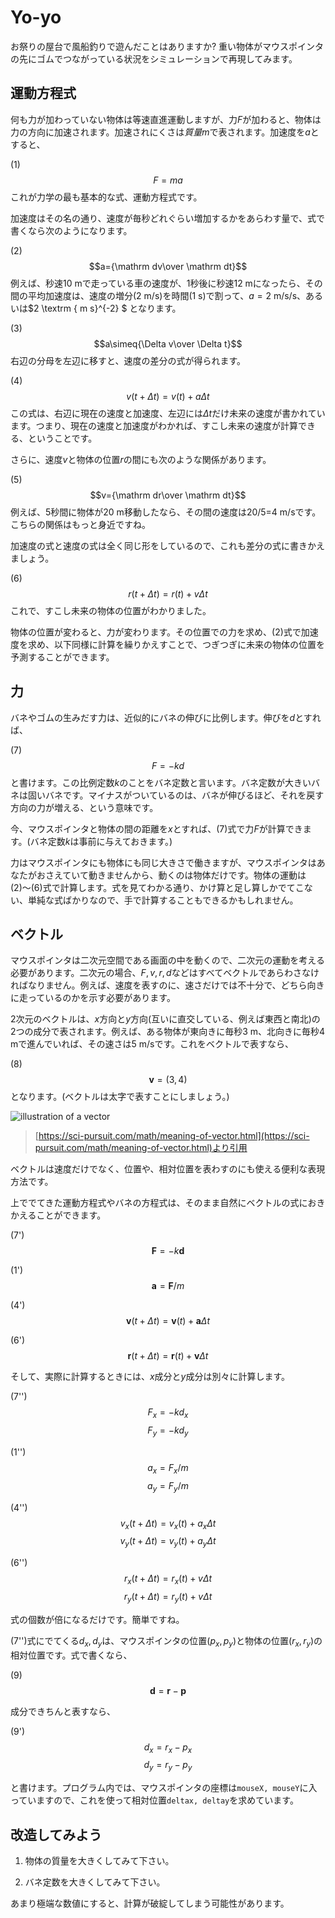 # Yo-yo

お祭りの屋台で風船釣りで遊んだことはありますか? 重い物体がマウスポインタの先にゴムでつながっている状況をシミュレーションで再現してみます。


## 運動方程式

何も力が加わっていない物体は等速直進運動しますが、力$F$が加わると、物体は力の方向に加速されます。加速されにくさは*質量*$m$で表されます。加速度を$a$とすると、

(1)$$F=ma$$
これが力学の最も基本的な式、運動方程式です。

加速度はその名の通り、速度が毎秒どれぐらい増加するかをあらわす量で、式で書くなら次のようになります。

(2)$$a={\mathrm dv\over \mathrm dt}$$
例えば、秒速10 mで走っている車の速度が、1秒後に秒速12 mになったら、その間の平均加速度は、速度の増分(2 m/s)を時間(1 s)で割って、$a=2\textrm{ m/s/s}$、あるいは$2 \textrm { m s}^{-2} $
となります。

(3)$$a\simeq{\Delta v\over \Delta t}$$
右辺の分母を左辺に移すと、速度の差分の式が得られます。

(4)$$v(t+\Delta t)=v(t)+a\Delta t$$
この式は、右辺に現在の速度と加速度、左辺には$\Delta t$だけ未来の速度が書かれています。つまり、現在の速度と加速度がわかれば、すこし未来の速度が計算できる、ということです。

さらに、速度$v$と物体の位置$r$の間にも次のような関係があります。

(5)$$v={\mathrm dr\over \mathrm dt}$$
例えば、5秒間に物体が20 m移動したなら、その間の速度は20/5=4 m/sです。こちらの関係はもっと身近ですね。

加速度の式と速度の式は全く同じ形をしているので、これも差分の式に書きかえましょう。

(6)$$r(t+\Delta t)=r(t)+v\Delta t$$
これで、すこし未来の物体の位置がわかりました。

物体の位置が変わると、力が変わります。その位置での力を求め、(2)式で加速度を求め、以下同様に計算を繰りかえすことで、つぎつぎに未来の物体の位置を予測することができます。

## 力

バネやゴムの生みだす力は、近似的にバネの伸びに比例します。伸びを$d$とすれば、

(7)$$F=-k d$$
と書けます。この比例定数$k$のことをバネ定数と言います。バネ定数が大きいバネは固いバネです。マイナスがついているのは、バネが伸びるほど、それを戻す方向の力が増える、という意味です。

今、マウスポインタと物体の間の距離を$x$とすれば、(7)式で力$F$が計算できます。(バネ定数$k$は事前に与えておきます。)

力はマウスポインタにも物体にも同じ大きさで働きますが、マウスポインタはあなたがおさえていて動きませんから、動くのは物体だけです。物体の運動は(2)〜(6)式で計算します。式を見てわかる通り、かけ算と足し算しかでてこない、単純な式ばかりなので、手で計算することもできるかもしれません。

## ベクトル

マウスポインタは二次元空間である画面の中を動くので、二次元の運動を考える必要があります。二次元の場合、$F,v,r,d$などはすべてベクトルであらわさなければなりません。例えば、速度を表すのに、速さだけでは不十分で、どちら向きに走っているのかを示す必要があります。

2次元のベクトルは、$x$方向と$y$方向(互いに直交している、例えば東西と南北)の2つの成分で表されます。例えば、ある物体が東向きに毎秒3 m、北向きに毎秒4 mで進んでいれば、その速さは5 m/sです。これをベクトルで表すなら、

(8)
$$\mathbf{v}=(3,4)$$
となります。(ベクトルは太字で表すことにしましょう。)

![illustration of a vector](https://sci-pursuit.com/images/math/meaning-of-vector/meaning-of-vector_1-3.svg)

> [https://sci-pursuit.com/math/meaning-of-vector.html](https://sci-pursuit.com/math/meaning-of-vector.html)より引用

ベクトルは速度だけでなく、位置や、相対位置を表わすのにも使える便利な表現方法です。

上ででてきた運動方程式やバネの方程式は、そのまま自然にベクトルの式におきかえることができます。

(7')$$\mathbf F=-k \mathbf d$$

(1')$$\mathbf a=\mathbf F/m$$

(4')$$\mathbf v(t+\Delta t)=\mathbf v(t)+\mathbf a\Delta t$$

(6')$$\mathbf r(t+\Delta t)=\mathbf r(t)+\mathbf v\Delta t$$

そして、実際に計算するときには、$x$成分と$y$成分は別々に計算します。


(7'')
$$F_x=-k d_x$$
$$F_y=-k d_y$$

(1'')
$$a_x=F_x/m$$
$$a_y=F_y/m$$

(4'')
$$v_x(t+\Delta t)=v_x(t)+a_x\Delta t$$
$$v_y(t+\Delta t)=v_y(t)+a_y\Delta t$$

(6'')
$$r_x(t+\Delta t)=r_x(t)+v\Delta t$$
$$r_y(t+\Delta t)=r_y(t)+v\Delta t$$

式の個数が倍になるだけです。簡単ですね。

(7'')式にでてくる$d_x, d_y$は、マウスポインタの位置$(p_x, p_y)$と物体の位置$(r_x, r_y)$の相対位置です。式で書くなら、

(9)$$\mathbf d=\mathbf r-\mathbf p$$

成分できちんと表すなら、

(9')
$$d_x=r_x-p_x$$
$$d_y=r_y-p_y$$

と書けます。プログラム内では、マウスポインタの座標は`mouseX, mouseY`に入っていますので、これを使って相対位置`deltax, deltay`を求めています。

## 改造してみよう

1. 物体の質量を大きくしてみて下さい。

2. バネ定数を大きくしてみて下さい。

あまり極端な数値にすると、計算が破綻してしまう可能性があります。
